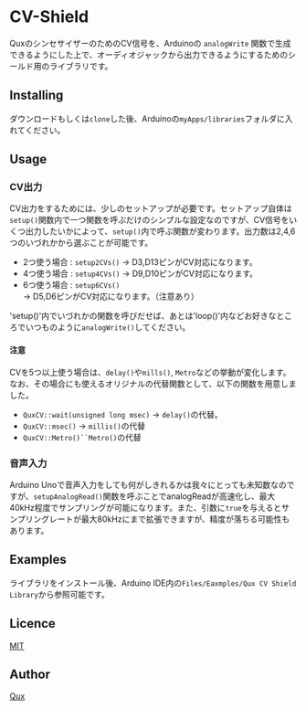 # CV-Shield
QuxのシンセサイザーのためのCV信号を、Arduinoの `analogWrite` 関数で生成できるようにした上で、オーディオジャックから出力できるようにするためのシールド用のライブラリです。

## Installing
ダウンロードもしくは`clone`した後、Arduinoの`myApps/libraries`フォルダに入れてください。

## Usage
### CV出力
CV出力をするためには、少しのセットアップが必要です。セットアップ自体は`setup()`関数内で一つ関数を呼ぶだけのシンプルな設定なのですが、CV信号をいくつ出力したいかによって、`setup()`内で呼ぶ関数が変わります。出力数は2,4,6つのいづれかから選ぶことが可能です。

- 2つ使う場合 : `setup2CVs()` -> D3,D13ピンがCV対応になります。
- 4つ使う場合 : `setup4CVs()` -> D9,D10ピンがCV対応になります。
- 6つ使う場合 : `setup6CVs()` -> D5,D6ピンがCV対応になります。（注意あり）

'setup()'内でいづれかの関数を呼びだせば、あとは'loop()'内などお好きなところでいつものように`analogWrite()`してください。

#### 注意
CVを5つ以上使う場合は、`delay()`や`mills()`, `Metro`などの挙動が変化します。
なお、その場合にも使えるオリジナルの代替関数として、以下の関数を用意しました。
- `QuxCV::wait(unsigned long msec)` -> `delay()`の代替。
- `QuxCV::msec()` -> `millis()`の代替
- `QuxCV::Metro()``Metro()`の代替

### 音声入力
Arduino Unoで音声入力をしても何がしきれるかは我々にとっても未知数なのですが、`setupAnalogRead()`関数を呼ぶことでanalogReadが高速化し、最大40kHz程度でサンプリングが可能になります。また、引数に`true`を与えるとサンプリングレートが最大80kHzにまで拡張できますが、精度が落ちる可能性もあります。

## Examples
ライブラリをインストール後、Arduino IDE内の`Files/Eaxmples/Qux CV Shield Library`から参照可能です。


## Licence
[MIT](https://github.com/Qux/CV-Shield/blob/master/LICENSE)

## Author
[Qux](https://blog.qux-jp.com)